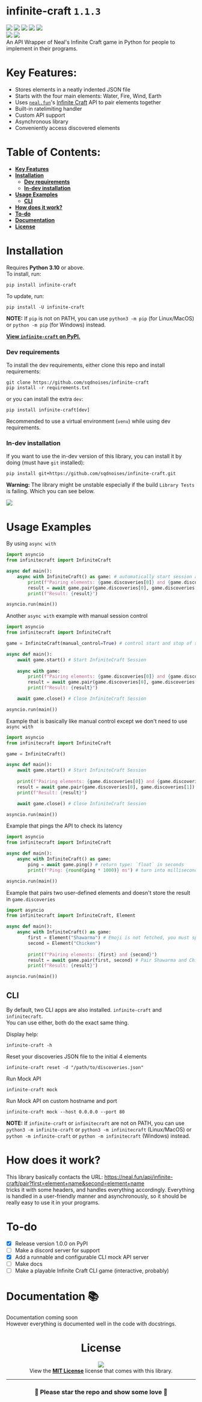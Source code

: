 # infinite-craft `1.1.3`
[![](https://img.shields.io/badge/infinite--craft_version-1.1.3-red)](https://github.com/sqdnoises/infinite-craft)
[![](https://img.shields.io/pypi/v/infinite-craft.svg)](https://pypi.org/project/infinite-craft/)
![](https://img.shields.io/pypi/dm/infinite-craft.svg)
[![](https://img.shields.io/badge/License-MIT-red?labelColor=black)](LICENSE)
[![](https://img.shields.io/badge/Python_Version-3.10_|_3.11_|_3.12-blue)](https://python.org)
\
[![](https://github.com/sqdnoises/infinite-craft/actions/workflows/pytest.yml/badge.svg)](https://github.com/sqdnoises/infinite-craft/actions/workflows/pytest.yml)
[![](https://github.com/sqdnoises/infinite-craft/actions/workflows/publish-package-to-pypi.yml/badge.svg)](https://github.com/sqdnoises/infinite-craft/actions/workflows/publish-package-to-pypi.yml)
\
An API Wrapper of Neal's Infinite Craft game in Python for people to implement in their programs.

# Key Features:
- Stores elements in a neatly indented JSON file
- Starts with the four main elements: Water, Fire, Wind, Earth
- Uses [`neal.fun`](https://neal.fun/)'s [Infinite Craft](https://neal.fun/infinite-craft/) API to pair elements together
- Built-in ratelimiting handler
- Custom API support
- Asynchronous library
- Conveniently access discovered elements

# Table of Contents:
- **[Key Features](#key-features)**
- **[Installation](#installation)**
  - **[Dev requirements](#dev-requirements)**
  - **[In-dev installation](#in-dev-installation)**
- **[Usage Examples](#usage-examples)**
  - **[CLI](#cli)**
- **[How does it work?](#how-does-it-work)**
- **[To-do](#to-do)**
- **[Documentation](#documentation)**
- **[License](#license)**

# Installation
Requires **Python 3.10** or above.\
To install, run:
```
pip install infinite-craft
```

To update, run:
```
pip install -U infinite-craft
```

**NOTE:** If `pip` is not on PATH, you can use `python3 -m pip` (for Linux/MacOS) or `python -m pip` (for Windows) instead.

[**View `infinite-craft` on PyPI.**](https://pypi.org/project/infinite-craft/)

### Dev requirements
To install the dev requirements, either clone this repo and install requirements:
```
git clone https://github.com/sqdnoises/infinite-craft
pip install -r requirements.txt
```
or you can install the extra `dev`:
```
pip install infinite-craft[dev]
```
Recommended to use a virtual environment (`venv`) while using dev requirements.

### In-dev installation
If you want to use the in-dev version of this library, you can install it by doing (must have `git` installed):
```
pip install git+https://github.com/sqdnoises/infinite-craft.git
```

**Warning:** The library might be unstable especially if the build `Library Tests` is failing. Which you can see below.

[![](https://github.com/sqdnoises/infinite-craft/actions/workflows/pytest.yml/badge.svg)](https://github.com/sqdnoises/infinite-craft/actions/workflows/pytest.yml)

# Usage Examples
By using `async with`
```py
import asyncio
from infinitecraft import InfiniteCraft

async def main():
    async with InfiniteCraft() as game: # automatically start session and end session on async with end
        print(f"Pairing elements: {game.discoveries[0]} and {game.discoveries[1]}")
        result = await game.pair(game.discoveries[0], game.discoveries[1]) # Pair Water and Fire
        print(f"Result: {result}")

asyncio.run(main())
```

Another `async with` example with manual session control
```py
import asyncio
from infinitecraft import InfiniteCraft

game = InfiniteCraft(manual_control=True) # control start and stop of session automatically

async def main():
    await game.start() # Start InfiniteCraft Session
    
    async with game:
        print(f"Pairing elements: {game.discoveries[0]} and {game.discoveries[1]}")
        result = await game.pair(game.discoveries[0], game.discoveries[1]) # Pair Water and Fire
        print(f"Result: {result}")

    await game.close() # Close InfiniteCraft Session

asyncio.run(main())
```

Example that is basically like manual control except we don't need to use `async with`
```py
import asyncio
from infinitecraft import InfiniteCraft

game = InfiniteCraft()

async def main():
    await game.start() # Start InfiniteCraft Session
    
    print(f"Pairing elements: {game.discoveries[0]} and {game.discoveries[1]}")
    result = await game.pair(game.discoveries[0], game.discoveries[1]) # Pair Water and Fire
    print(f"Result: {result}")

    await game.close() # Close InfiniteCraft Session

asyncio.run(main())
```

Example that pings the API to check its latency
```py
import asyncio
from infinitecraft import InfiniteCraft

async def main():
    async with InfiniteCraft() as game:
        ping = await game.ping() # return type: `float` in seconds
        print(f"Ping: {round(ping * 1000)} ms") # turn into milliseconds and round

asyncio.run(main())
```

Example that pairs two user-defined elements and doesn't store the result in `game.discoveries`
```py
import asyncio
from infinitecraft import InfiniteCraft, Element

async def main():
    async with InfiniteCraft() as game:
        first = Element("Shawarma") # Emoji is not fetched, you must specify it with emoji=""
        second = Element("Chicken")
        
        print(f"Pairing elements: {first} and {second}")
        result = await game.pair(first, second) # Pair Shawarma and Chicken
        print(f"Result: {result}")

asyncio.run(main())
```

## CLI
By default, two CLI apps are also installed. `infinite-craft` and `infinitecraft`.\
You can use either, both do the exact same thing.

Display help:
```
infinite-craft -h
```

Reset your discoveries JSON file to the initial 4 elements
```
infinite-craft reset -d "/path/to/discoveries.json"
```

Run Mock API
```
infinite-craft mock
```

Run Mock API on custom hostname and port
```
infinite-craft mock --host 0.0.0.0 --port 80
```

**NOTE:** If `infinite-craft` or `infinitecraft` are not on PATH, you can use `python3 -m infinite-craft` or `python3 -m infinitecraft` (Linux/MacOS) or `python -m infinite-craft` or `python -m infinitecraft` (Windows) instead.

# How does it work?
This library basically contacts the URL: https://neal.fun/api/infinite-craft/pair?first=element+name&second=element+name \
tricks it with some headers, and handles everything accordingly. Everything is handled in a user-friendly manner and asynchronously, so it should be really easy to use it in your programs.

# To-do
- [x] Release version 1.0.0 on PyPI
- [ ] Make a discord server for support
- [x] Add a runnable and configurable CLI mock API server
- [ ] Make docs
- [ ] Make a playable Infinite Craft CLI game (interactive, probably)

# Documentation 📚
Documentation coming soon\
However everything is documented well in the code with docstrings.

<div align="center">

# License
[![](https://img.shields.io/badge/LICENSE-MIT-red?style=for-the-badge&labelColor=black)](LICENSE)\
View the **[MIT License](LICENSE)** license that comes with this library.

</div>

---

<div align="center">

### 🌟 Please star the repo and show some love 💖

</div>
